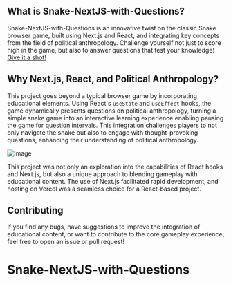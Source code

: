 

## What is Snake-NextJS-with-Questions?

Snake-NextJS-with-Questions is an innovative twist on the classic Snake browser game, built using Next.js and React, and integrating key concepts from the field of political anthropology. 
Challenge yourself not just to score high in the game, but also to answer questions that test your knowledge! [Give it a shot!](https://snake-nextjs-with-questions-jairofortunato.vercel.app/)

## Why Next.js, React, and Political Anthropology?

This project goes beyond a typical browser game by incorporating educational elements. Using React's `useState` and `useEffect` hooks, the game dynamically presents questions on political anthropology, turning a simple snake game into an interactive learning experience enabling pausing the game for question intervals. This integration challenges players to not only navigate the snake but also to engage with thought-provoking questions, enhancing their understanding of political anthropology.

![image](https://github.com/jairofortunato/snake-nextjs-with-questions/assets/71857060/809f39f1-bdb8-4cb5-855a-b93fe1e24506)


This project was not only an exploration into the capabilities of React hooks and Next.js, but also a unique approach to blending gameplay with educational content. The use of Next.js facilitated rapid development, and hosting on Vercel was a seamless choice for a React-based project.

## Contributing

If you find any bugs, have suggestions to improve the integration of educational content, or want to contribute to the core gameplay experience, feel free to open an issue or pull request!

# Snake-NextJS-with-Questions

